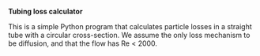 **Tubing loss calculator**

This is a simple Python program that calculates particle losses in a straight tube with a circular cross-section. We assume the only loss mechanism to be diffusion, and that the flow has Re < 2000.

